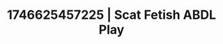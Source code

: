 ---
categories:
- AI-generated
- Erotic voice acting
- Midnight surrender
- Erotic duality
- Dreamy pleasure
- ASMR
- Cosplay
- Lover's breath
image: /assets/images/1746625457225.jpg
layout: post
seo:
  description: Featured content with premium ABDL Play, Scat Fetish. HD images available.
  keywords: ABDL Play, Scat Fetish
  og_image: /assets/images/1746625457225.jpg
  schema_type: VisualArtwork
tags:
- ABDL Play
- Scat Fetish
- '#1746625457225'
title: 1746625457225 | Scat Fetish ABDL Play
---